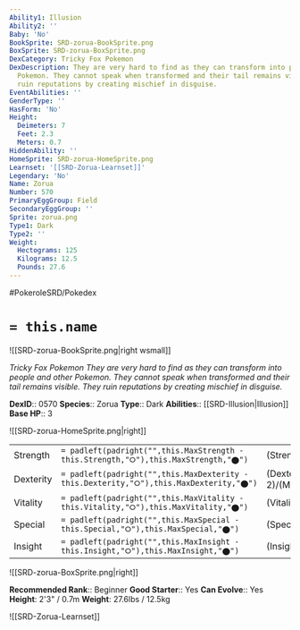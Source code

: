 ```yaml
---
Ability1: Illusion
Ability2: ''
Baby: 'No'
BookSprite: SRD-zorua-BookSprite.png
BoxSprite: SRD-zorua-BoxSprite.png
DexCategory: Tricky Fox Pokemon
DexDescription: They are very hard to find as they can transform into people and other
  Pokemon. They cannot speak when transformed and their tail remains visible. They
  ruin reputations by creating mischief in disguise.
EventAbilities: ''
GenderType: ''
HasForm: 'No'
Height:
  Deimeters: 7
  Feet: 2.3
  Meters: 0.7
HiddenAbility: ''
HomeSprite: SRD-zorua-HomeSprite.png
Learnset: '[[SRD-Zorua-Learnset]]'
Legendary: 'No'
Name: Zorua
Number: 570
PrimaryEggGroup: Field
SecondaryEggGroup: ''
Sprite: zorua.png
Type1: Dark
Type2: ''
Weight:
  Hectograms: 125
  Kilograms: 12.5
  Pounds: 27.6
---
```


#PokeroleSRD/Pokedex

# `= this.name`

![[SRD-zorua-BookSprite.png|right wsmall]]

*Tricky Fox Pokemon*
*They are very hard to find as they can transform into people and other Pokemon. They cannot speak when transformed and their tail remains visible. They ruin reputations by creating mischief in disguise.*

**DexID**:: 0570
**Species**:: Zorua
**Type**:: Dark
**Abilities**:: [[SRD-Illusion|Illusion]]
**Base HP**:: 3

![[SRD-zorua-HomeSprite.png|right]]

|           |                                                                                        |                                          |
| --------- | -------------------------------------------------------------------------------------- | ---------------------------------------- |
| Strength  | `= padleft(padright("",this.MaxStrength - this.Strength,"⭘"),this.MaxStrength,"⬤")`    | (Strength::2)/(MaxStrength::4)   |
| Dexterity | `= padleft(padright("",this.MaxDexterity - this.Dexterity,"⭘"),this.MaxDexterity,"⬤")` | (Dexterity:: 2)/(MaxDexterity::4) |
| Vitality  | `= padleft(padright("",this.MaxVitality - this.Vitality,"⭘"),this.MaxVitality,"⬤")`    | (Vitality::1)/(MaxVitality::3)   |
| Special   | `= padleft(padright("",this.MaxSpecial - this.Special,"⭘"),this.MaxSpecial,"⬤")`       | (Special::2)/(MaxSpecial::5)     |
| Insight   | `= padleft(padright("",this.MaxInsight - this.Insight,"⭘"),this.MaxInsight,"⬤")`       | (Insight::1)/(MaxInsight::3)     |

![[SRD-zorua-BoxSprite.png|right]]

**Recommended Rank**:: Beginner
**Good Starter**:: Yes
**Can Evolve**:: Yes
**Height**: 2'3" / 0.7m
**Weight**: 27.6lbs / 12.5kg

![[SRD-Zorua-Learnset]]